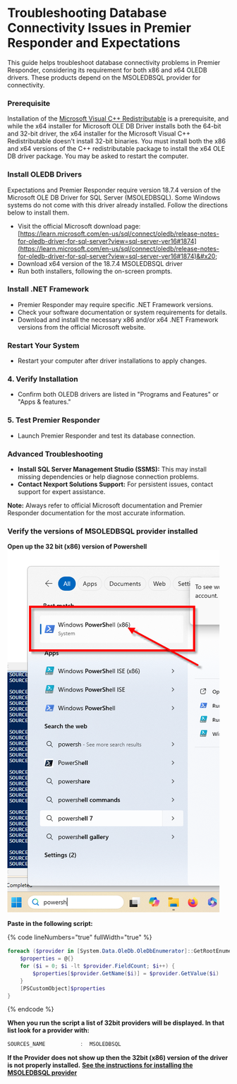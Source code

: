 # Troubleshooting Database Connectivity Issues in Premier Responder and Expectations

This guide helps troubleshoot database connectivity problems in Premier Responder, considering its requirement for both x86 and x64 OLEDB drivers. These products depend on the MSOLEDBSQL provider for connectivity.

### Prerequisite <a href="#id-1-install-oledb-drivers" id="id-1-install-oledb-drivers"></a>

Installation of the [Microsoft Visual C++ Redistributable](https://learn.microsoft.com/en-us/cpp/windows/latest-supported-vc-redist) is a prerequisite, and while the x64 installer for Microsoft OLE DB Driver installs both the 64-bit and 32-bit driver, the x64 installer for the Microsoft Visual C++ Redistributable doesn't install 32-bit binaries. You must install both the x86 and x64 versions of the C++ redistributable package to install the x64 OLE DB driver package. You may be asked to restart the computer.

### Install OLEDB Drivers <a href="#id-1-install-oledb-drivers" id="id-1-install-oledb-drivers"></a>

Expectations and Premier Responder require version 18.7.4 version of the Microsoft OLE DB Driver for SQL Server (MSOLEDBSQL). Some Windows systems do not come with this driver already installed. Follow the directions below to install them.

* Visit the official Microsoft download page: \
  [https://learn.microsoft.com/en-us/sql/connect/oledb/release-notes-for-oledb-driver-for-sql-server?view=sql-server-ver16#1874](https://learn.microsoft.com/en-us/sql/connect/oledb/release-notes-for-oledb-driver-for-sql-server?view=sql-server-ver16#1874)&#x20;
* Download x64 version of the 18.7.4 MSOLEDBSQL  driver&#x20;
* Run both installers, following the on-screen prompts.

### Install .NET Framework <a href="#id-2-install-net-framework" id="id-2-install-net-framework"></a>

* Premier Responder may require specific .NET Framework versions.
* Check your software documentation or system requirements for details.
* Download and install the necessary x86 and/or x64 .NET Framework versions from the official Microsoft website.

### Restart Your System <a href="#id-3-restart-your-system" id="id-3-restart-your-system"></a>

* Restart your computer after driver installations to apply changes.

### 4. Verify Installation <a href="#id-4-verify-installation" id="id-4-verify-installation"></a>

* Confirm both OLEDB drivers are listed in "Programs and Features" or "Apps & features."

### 5. Test Premier Responder <a href="#id-5-test-premier-responder" id="id-5-test-premier-responder"></a>

* Launch Premier Responder and test its database connection.

### Advanced Troubleshooting <a href="#advanced-troubleshooting" id="advanced-troubleshooting"></a>

* **Install SQL Server Management Studio (SSMS):** This may install missing dependencies or help diagnose connection problems.
* **Contact Nexport Solutions Support:** For persistent issues, contact support for expert assistance.

**Note:** Always refer to official Microsoft documentation and Premier Responder documentation for the most accurate information.

### Verify the versions of MSOLEDBSQL provider installed

**Open up the 32 bit (x86) version of Powershell**\
![](../.gitbook/assets/image.png)

**Paste in the following script:**

{% code lineNumbers="true" fullWidth="true" %}
```powershell
foreach ($provider in [System.Data.OleDb.OleDbEnumerator]::GetRootEnumerator()) {
    $properties = @{}
    for ($i = 0; $i -lt $provider.FieldCount; $i++) {
        $properties[$provider.GetName($i)] = $provider.GetValue($i)
    }
    [PSCustomObject]$properties
}
```
{% endcode %}

**When you run the script a list of 32bit providers will be displayed. In that list look for a provider with:**

```powershell
SOURCES_NAME           :  MSOLEDBSQL
```

**If the Provider does not show up then the 32bit (x86) version of the driver is not properly installed.** [**See the instructions for installing the MSOLEDBSQL provider**](troubleshooting-database-connectivity-issues-in-premier-responder-and-expectations.md#id-1-install-oledb-drivers-1)


